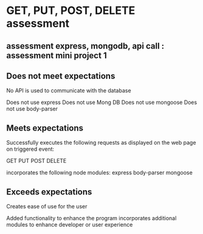 # GET, PUT, POST, DELETE assessment

## assessment express, mongodb, api call : assessment mini project 1

## Does not meet expectations

No API is used to communicate with the database

Does not use express
Does not use Mong DB
Does not use mongoose
Does not use body-parser

## Meets expectations

Successfully executes the following requests as displayed on the web page on triggered event:

GET
PUT
POST
DELETE

incorporates the following node modules:
express
body-parser
mongoose

## Exceeds expectations

Creates ease of use for the user

Added functionality to enhance the program
incorporates additional modules to enhance developer or user experience
